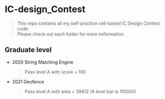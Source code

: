 # IC-design_Contest
> This repo contains all my self-practice cell-based IC Design Contest code.  
> Please check out each folder for more imformation.
## Graduate level 
- 2020 String Matching Engine
  > Pass level A with score = 100  
- 2021 Geofence  
  > Pass level A with area = 39412 (A level bar is 110000)    
